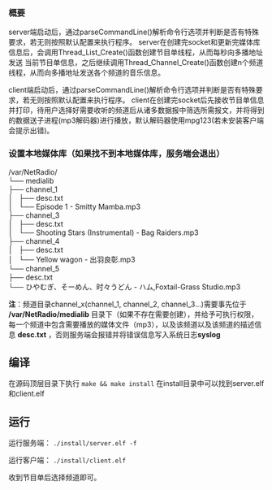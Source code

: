 ### 概要
server端启动后，通过parseCommandLine()解析命令行选项并判断是否有特殊要求，若无则按照默认配置来执行程序。
server在创建完socket和更新完媒体库信息后，会调用Thread_List_Create()函数创建节目单线程，从而每秒向多播地址发送
当前节目单信息，之后继续调用Thread_Channel_Create()函数创建n个频道线程，从而向多播地址发送各个频道的音乐信息。

client端启动后，通过parseCommandLine()解析命令行选项并判断是否有特殊要求，若无则按照默认配置来执行程序。
client在创建完socket后先接收节目单信息并打印，待用户选择好需要收听的频道后从诸多数据报中筛选所需报文，并将得到
的数据送子进程(mp3解码器)进行播放，默认解码器使用mpg123(若未安装客户端会提示出错)。

### 设置本地媒体库（如果找不到本地媒体库，服务端会退出）
/var/NetRadio/<br/>
└── medialib<br/>
    ├── channel_1<br/>
    │   ├── desc.txt<br/>
    │   └── Episode 1 - Smitty Mamba.mp3<br/>
    ├── channel_3<br/>
    │   ├── desc.txt<br/>
    │   └── Shooting Stars (Instrumental) - Bag Raiders.mp3<br/>
    ├── channel_4<br/>
    │   ├── desc.txt<br/>
    │   └── Yellow wagon - 出羽良彰.mp3<br/>
    └── channel_5<br/>
        ├── desc.txt<br/>
        └── ひやむぎ、そーめん、时々うどん - ハム,Foxtail-Grass Studio.mp3<br/>

**注**：频道目录channel_x(channel_1, channel_2, channel_3...)需要事先位于 **/var/NetRadio/medialib** 目录下（如果不存在需要创建），并给予可执行权限，每一个频道中包含需要播放的媒体文件（mp3），以及该频道以及该频道的描述信息 **desc.txt** ，否则服务端会报错并将错误信息写入系统日志**syslog**

## 编译
在源码顶层目录下执行
`make && make install`
在install目录中可以找到server.elf和client.elf

## 运行

运行服务端：
`./install/server.elf -f`

运行客户端：
`./install/client.elf`

收到节目单后选择频道即可。

        

